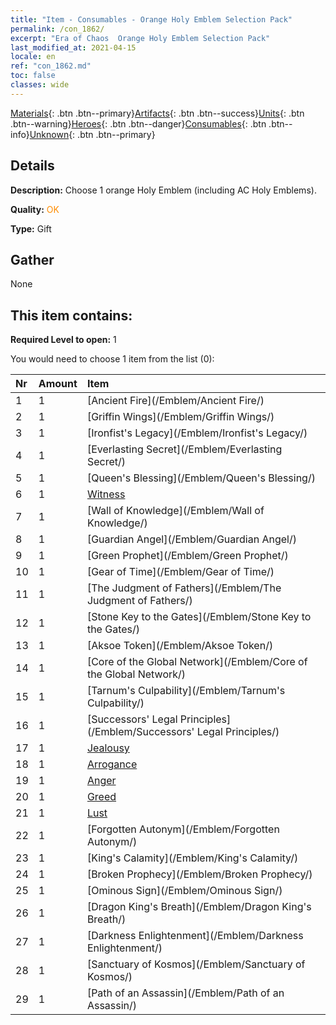 ```yaml
---
title: "Item - Consumables - Orange Holy Emblem Selection Pack"
permalink: /con_1862/
excerpt: "Era of Chaos  Orange Holy Emblem Selection Pack"
last_modified_at: 2021-04-15
locale: en
ref: "con_1862.md"
toc: false
classes: wide
---
```

 [Materials](/Items/){: .btn .btn--primary}[Artifacts](/Items/Artifacts/){: .btn .btn--success}[Units](/Items/Units/){: .btn .btn--warning}[Heroes](/Items/Heroes/){: .btn .btn--danger}[Consumables](/Items/Consumables/){: .btn .btn--info}[Unknown](/Items/Unknown/){: .btn .btn--primary}

## Details
 **Description:** Choose 1 orange Holy Emblem (including AC Holy Emblems).

 **Quality:** <span style="color: #FF8C00">OK</span>

 **Type:** Gift

## Gather

  None

## This item contains:

 **Required Level to open:** 1

 You would need to choose 1 item from the list (0):

  | Nr | Amount |     Item    |
  |:---|:-------|:------------|
  | 1 | 1 | [Ancient Fire](/Emblem/Ancient Fire/) |  | 
  | 2 | 1 | [Griffin Wings](/Emblem/Griffin Wings/) |  | 
  | 3 | 1 | [Ironfist's Legacy](/Emblem/Ironfist's Legacy/) |  | 
  | 4 | 1 | [Everlasting Secret](/Emblem/Everlasting Secret/) |  | 
  | 5 | 1 | [Queen's Blessing](/Emblem/Queen's Blessing/) |  | 
  | 6 | 1 | [Witness](/Emblem/Witness/) |  | 
  | 7 | 1 | [Wall of Knowledge](/Emblem/Wall of Knowledge/) |  | 
  | 8 | 1 | [Guardian Angel](/Emblem/Guardian Angel/) |  | 
  | 9 | 1 | [Green Prophet](/Emblem/Green Prophet/) |  | 
  | 10 | 1 | [Gear of Time](/Emblem/Gear of Time/) |  | 
  | 11 | 1 | [The Judgment of Fathers](/Emblem/The Judgment of Fathers/) |  | 
  | 12 | 1 | [Stone Key to the Gates](/Emblem/Stone Key to the Gates/) |  | 
  | 13 | 1 | [Aksoe Token](/Emblem/Aksoe Token/) |  | 
  | 14 | 1 | [Core of the Global Network](/Emblem/Core of the Global Network/) |  | 
  | 15 | 1 | [Tarnum's Culpability](/Emblem/Tarnum's Culpability/) |  | 
  | 16 | 1 | [Successors' Legal Principles](/Emblem/Successors' Legal Principles/) |  | 
  | 17 | 1 | [Jealousy](/Emblem/Jealousy/) |  | 
  | 18 | 1 | [Arrogance](/Emblem/Arrogance/) |  | 
  | 19 | 1 | [Anger](/Emblem/Anger/) |  | 
  | 20 | 1 | [Greed](/Emblem/Greed/) |  | 
  | 21 | 1 | [Lust](/Emblem/Lust/) |  | 
  | 22 | 1 | [Forgotten Autonym](/Emblem/Forgotten Autonym/) |  | 
  | 23 | 1 | [King's Calamity](/Emblem/King's Calamity/) |  | 
  | 24 | 1 | [Broken Prophecy](/Emblem/Broken Prophecy/) |  | 
  | 25 | 1 | [Ominous Sign](/Emblem/Ominous Sign/) |  | 
  | 26 | 1 | [Dragon King's Breath](/Emblem/Dragon King's Breath/) |  | 
  | 27 | 1 | [Darkness Enlightenment](/Emblem/Darkness Enlightenment/) |  | 
  | 28 | 1 | [Sanctuary of Kosmos](/Emblem/Sanctuary of Kosmos/) |  | 
  | 29 | 1 | [Path of an Assassin](/Emblem/Path of an Assassin/) |  | 
